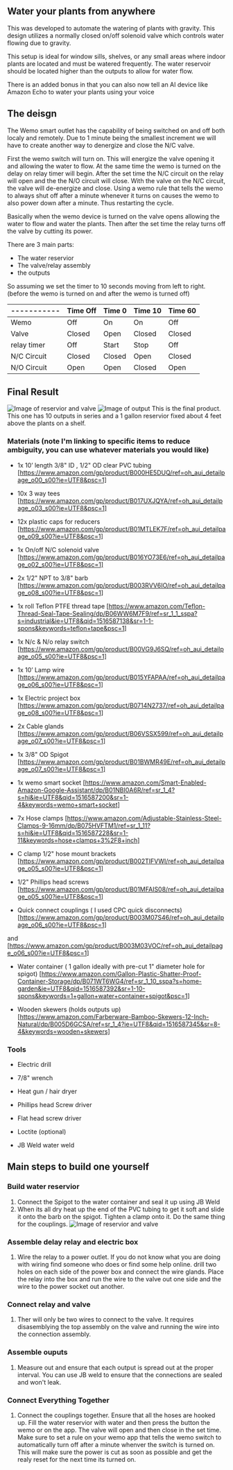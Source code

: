 ## Water your plants from anywhere

This was developed to automate the watering of plants with gravity. This design utilizes a normally closed on/off solenoid valve which controls water flowing due to gravity.

This setup is ideal for window sills, shelves, or any small areas where indoor plants are located and must be watered frequently. The water reservoir should be located higher than the outputs to allow for water flow.

There is an added bonus in that you can also now tell an AI device like Amazon Echo to water your plants using your voice

## The deisgn

The Wemo smart outlet has the capability of being switched on and off both localy and remotely. Due to 1 minute being the smallest increment we will have to create another way to denergize and close the N/C valve.

First the wemo switch will turn on. This will energize the valve opening it and allowing the water to flow. At the same time the wemo is turned on the delay on relay timer will begin. After the set time the N/C circuit on the relay will open and the the N/O circuit will close. With the valve on the N/C circuit, the valve will de-energize and close. Using a wemo rule that tells the wemo to always shut off after a minute whenever it turns on causes the wemo to also power down after a minute. Thus restarting the cycle.

Basically when the wemo device is turned on the valve opens allowing the water to flow and water the plants. Then after the set time the relay turns off the valve by cutting its power.

There are 3 main parts:

- The water reservior
- The valve/relay assembly
- the outputs

So assuming we set the timer to 10 seconds moving from left to right. (before the wemo is turned on and after the wemo is turned off)


| ----------- | Time Off| Time 0 | Time 10 | Time 60 |
| ----------- | ------- | ------ | ------- | ------- |
| Wemo        | Off     |  On    |  On     |  Off    |
| Valve       | Closed  | Open   | Closed  | Closed  |
| relay timer | Off     | Start  | Stop    | Off     |
| N/C Circuit | Closed  | Closed | Open    | Closed  |
| N/O Circuit | Open    | Open   | Closed  | Open    |

## Final Result

![Image of reservior and valve](https://dl.dropboxusercontent.com/s/el61ygrr2me428m/20180118_152428.jpg)
![Image of output](https://dl.dropboxusercontent.com/s/6v5zico94f435j6/Output.jpg)
This is the final product. This one has 10 outputs in series and a 1 gallon reservior fixed about 4 feet above the plants on a shelf. 

### Materials (note I'm linking to specific items to reduce ambiguity, you can use whatever materials you would like)

- 1x 10’ length 3/8" ID , 1/2" OD clear PVC tubing [https://www.amazon.com/gp/product/B000HE5DUQ/ref=oh_aui_detailpage_o00_s00?ie=UTF8&psc=1]

- 10x 3 way tees [https://www.amazon.com/gp/product/B017UXJQYA/ref=oh_aui_detailpage_o03_s00?ie=UTF8&psc=1]

- 12x plastic caps for reducers [https://www.amazon.com/gp/product/B01MTLEK7F/ref=oh_aui_detailpage_o09_s00?ie=UTF8&psc=1]

- 1x On/off  N/C solenoid valve [https://www.amazon.com/gp/product/B016YO73E6/ref=oh_aui_detailpage_o02_s00?ie=UTF8&psc=1]

- 2x 1/2" NPT to 3/8" barb [https://www.amazon.com/gp/product/B003RVV6IO/ref=oh_aui_detailpage_o08_s00?ie=UTF8&psc=1]

- 1x roll Teflon PTFE thread tape [https://www.amazon.com/Teflon-Thread-Seal-Tape-Sealing/dp/B06WW6M7F9/ref=sr_1_1_sspa?s=industrial&ie=UTF8&qid=1516587138&sr=1-1-spons&keywords=teflon+tape&psc=1]

- 1x N/c  & N/o relay switch [https://www.amazon.com/gp/product/B00VG9J6SQ/ref=oh_aui_detailpage_o05_s00?ie=UTF8&psc=1]

- 1x 10’ Lamp wire [https://www.amazon.com/gp/product/B015YFAPAA/ref=oh_aui_detailpage_o06_s00?ie=UTF8&psc=1]

- 1x Electric project box [https://www.amazon.com/gp/product/B0714N2737/ref=oh_aui_detailpage_o08_s00?ie=UTF8&psc=1]

- 2x Cable glands [https://www.amazon.com/gp/product/B06VSSX599/ref=oh_aui_detailpage_o07_s00?ie=UTF8&psc=1]

- 1x 3/8" OD Spigot [https://www.amazon.com/gp/product/B01BWMR49E/ref=oh_aui_detailpage_o07_s00?ie=UTF8&psc=1]

- 1x wemo smart socket [https://www.amazon.com/Smart-Enabled-Amazon-Google-Assistant/dp/B01NBI0A6R/ref=sr_1_4?s=hi&ie=UTF8&qid=1516587200&sr=1-4&keywords=wemo+smart+socket]

- 7x Hose clamps [https://www.amazon.com/Adjustable-Stainless-Steel-Clamps-9-16mm/dp/B075HVFTM1/ref=sr_1_11?s=hi&ie=UTF8&qid=1516587228&sr=1-11&keywords=hose+clamps+3%2F8+inch]

- C clamp 1/2" hose mount brackets [https://www.amazon.com/gp/product/B002TIFVWI/ref=oh_aui_detailpage_o05_s00?ie=UTF8&psc=1]

- 1/2" Phillips head screws [https://www.amazon.com/gp/product/B01MFAIS08/ref=oh_aui_detailpage_o05_s00?ie=UTF8&psc=1]

- Quick connect couplings ( I used CPC quick disconnects) [https://www.amazon.com/gp/product/B003M07S46/ref=oh_aui_detailpage_o06_s00?ie=UTF8&psc=1]

and [https://www.amazon.com/gp/product/B003M03VOC/ref=oh_aui_detailpage_o06_s00?ie=UTF8&psc=1]

- Water container ( 1 gallon ideally with pre-cut 1" diameter hole for spigot) [https://www.amazon.com/Gallon-Plastic-Shatter-Proof-Container-Storage/dp/B071WT6WG4/ref=sr_1_10_sspa?s=home-garden&ie=UTF8&qid=1516587392&sr=1-10-spons&keywords=1+gallon+water+container+spigot&psc=1]

- Wooden skewers (holds outputs up) [https://www.amazon.com/Farberware-Bamboo-Skewers-12-Inch-Natural/dp/B005D6GCSA/ref=sr_1_4?ie=UTF8&qid=1516587345&sr=8-4&keywords=wooden+skewers]


### Tools

- Electric drill

- 7/8" wrench

- Heat gun / hair dryer

- Phillips head Screw driver

- Flat head screw driver

- Loctite (optional)

- JB Weld water weld 

## Main steps to build one yourself

### Build water reservior

1. Connect the Spigot to the water container and seal it up using JB Weld
2. When its all dry heat up the end of the PVC tubing to get it soft and slide it onto the barb on the spigot. Tighten a clamp onto it. Do the same thing for the couplings.
![Image of reservior and valve](https://dl.dropboxusercontent.com/s/z36bwj65y41oq7j/20180115_135329.jpg)

### Assemble delay relay and electric box

1. Wire the relay to a power outlet. If you do not know what you are doing with wiring find someone who does or find some help online. drill two holes on each side of the power box and connect the wire glands. Place the relay into the box and run the wire to the valve out one side and the wire to the power socket out another.

### Connect relay and valve

1. Ther will only be two wires to connect to the valve. It requires disasemblying the top assembly on the valve and running the wire into the connection assembly.

### Assemble ouputs

1. Measure out and ensure that each output is spread out at the proper interval. You can use JB weld to ensure that the connections are sealed and won't leak.

### Connect Everything Together

1. Connect the couplings together. Ensure that all the hoses are hooked up. Fill the water reservior with water and then press the button the wemo or on the app. The valve will open and then close in the set time. Make sure to set a rule on your wemo app that tells the wemo switch to automatically turn off after a minute whenver the switch is turned on. This will make sure the power is cut as soon as possible and get the realy reset for the next time its turned on.

